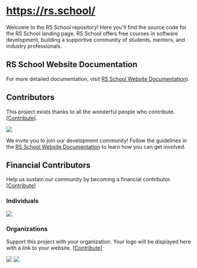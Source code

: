 # https://rs.school/

Welcome to the RS School repository! Here you'll find the source code for the RS School landing page. RS School offers free courses in software development, building a supportive community of students, mentors, and industry professionals.

## RS School Website Documentation
For more detailed documentation, visit [RS School Website Documentation](./readme/README.md)).

## Contributors

This project exists thanks to all the wonderful people who contribute. [[Contribute](CONTRIBUTING.md)].

<a href="https://github.com/rolling-scopes/site/graphs/contributors">
  <img src="https://contrib.rocks/image?repo=rolling-scopes/site" />
</a>

We invite you to join our development community! Follow the guidelines in the [RS School Website Documentation](readme/__rs_school_website_documentation.md) to learn how you can get involved.

## Financial Contributors

Help us sustain our community by becoming a financial contributor. [[Contribute](https://opencollective.com/rsschool/contribute)]

### Individuals

<a href="https://opencollective.com/rsschool"><img src="https://opencollective.com/rsschool/individuals.svg?width=890"></a>

### Organizations

Support this project with your organization. Your logo will be displayed here with a link to your website. [[Contribute](https://opencollective.com/rsschool/contribute)]

<a href="https://opencollective.com/rsschool/organization/0/website"><img src="https://opencollective.com/rsschool/organization/0/avatar.svg"></a>
<a href="https://opencollective.com/rsschool/organization/1/website"><img src="https://opencollective.com/rsschool/organization/1/avatar.svg"></a>

